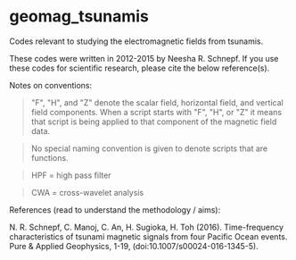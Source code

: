 # geomag_tsunamis
Codes relevant to studying the electromagnetic fields from tsunamis.

These codes were written in 2012-2015 by Neesha R. Schnepf. If you use these codes for scientific 
research, please cite the below reference(s).

Notes on conventions: 

> "F", "H", and "Z" denote the scalar field, horizontal field, and vertical field components. 
When a script starts with "F", "H", or "Z" it means that script is being applied to that component 
of the magnetic field data. 

> No special naming convention is given to denote scripts that are functions.

> HPF = high pass filter

> CWA = cross-wavelet analysis


References (read to understand the methodology / aims):

N. R. Schnepf, C. Manoj, C. An, H. Sugioka, H. Toh (2016). Time-frequency characteristics of 
tsunami magnetic signals from four Pacific Ocean events. Pure & Applied Geophysics, 1-19, 
(doi:10.1007/s00024-016-1345-5).
